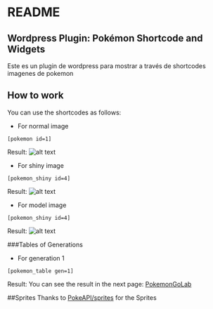 # README
## Wordpress Plugin: Pokémon Shortcode and Widgets
Este es un plugin de wordpress para mostrar a través de shortcodes imagenes de pokemon

## How to work
You can use the shortcodes as follows:

- For normal image
```
[pokemon id=1]
```
Result:
![alt text](https://www.pokemongolab.com/wp-content/plugins/wp_pokemon_shortcode_widget/assets/sprites/pokemon/1.png "Bulbasaur")

- For shiny image
```
[pokemon_shiny id=4]
```
Result:
![alt text](https://www.pokemongolab.com/wp-content/plugins/wp_pokemon_shortcode_widget/assets/sprites/pokemon/shiny/4.png "Charmander")

- For model image
```
[pokemon_shiny id=4]
```
Result:
![alt text]( https://www.pokemongolab.com/wp-content/plugins/wp_pokemon_shortcode_widget/assets/sprites/pokemon/model/7.png "Charmander")

###Tables of Generations

- For generation 1
```
[pokemon_table gen=1]
```
Result: You can see the result in the next page: [PokemonGoLab](https://www.pokemongolab.com/generacion-1)

##Sprites
Thanks to [PokeAPI/sprites](https://github.com/PokeAPI/sprites) for the Sprites
